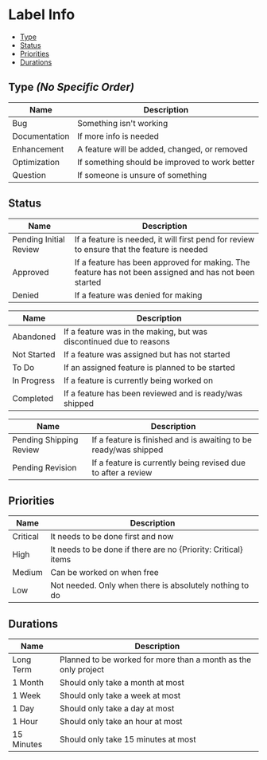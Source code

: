# Label Info

- [Type](https://github.com/Vex87/NPC-System/blob/master/LABEL_INFO.MD#type-no-specific-order)
- [Status](https://github.com/Vex87/NPC-System/blob/master/LABEL_INFO.MD#status)
- [Priorities](https://github.com/Vex87/NPC-System/blob/master/LABEL_INFO.MD#priorities)
- [Durations](https://github.com/Vex87/NPC-System/blob/master/LABEL_INFO.MD#durations)

## Type *(No Specific Order)*

| Name | Description |
| - | - |
| Bug | Something isn't working |
| Documentation | If more info is needed |
| Enhancement | A feature will be added, changed, or removed |
| Optimization | If something should be improved to work better |
| Question |  If someone is unsure of something|

## Status

| Name | Description |
| - | - |
| Pending Initial Review | If a feature is needed, it will first pend for review to ensure that the feature is needed |
| Approved |If a feature has been approved for making. The feature has not been assigned and has not been started  |
| Denied | If a feature was denied for making |

| Name | Description |
| - | - |
| Abandoned | If a feature was in the making, but was discontinued due to reasons |
| Not Started | If a feature was assigned but has not started |
| To Do | If an assigned feature is planned to be started |
| In Progress | If a feature is currently being worked on |
| Completed | If a feature has been reviewed and is ready/was shipped |

| Name | Description |
| - | - |
| Pending Shipping Review | If a feature is finished and is awaiting to be ready/was shipped |
| Pending Revision | If a feature is currently being revised due to after a review |

## Priorities

| Name | Description |
| - | - |
| Critical | It needs to be done first and now |
| High | It needs to be done if there are no {Priority: Critical} items |
| Medium | Can be worked on when free |
| Low | Not needed. Only when there is absolutely nothing to do |

## Durations

| Name | Description |
| - | - |
| Long Term | Planned to be worked for more than a month as the only project |
| 1 Month | Should only take a month at most |
| 1 Week | Should only take a week at most |
| 1 Day | Should only take a day at most |
| 1 Hour | Should only take an hour at most |
| 15 Minutes | Should only take 15 minutes at most |
